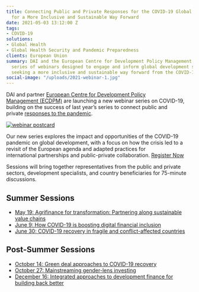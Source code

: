 ```yaml
---
title: Connecting Public and Private Responses for the COVID-19 Global Recovery—Lessons
  for a More Inclusive and Sustainable Way Forward
date: 2021-05-03 13:12:00 Z
tags:
- COVID-19
solutions:
- Global Health
- Global Health Security and Pandemic Preparedness
clients: European Union
summary: DAI and the European Centre for Development Policy Management will host a
  series of webinars designed to engage and inform global development stakeholders
  seeking a more inclusive and sustainable way forward from the COVID-19 crisis.
social-image: "/uploads/2021-webinar-1.jpg"
---
```


DAI and partner [European Centre for Development Policy Management (ECDPM)](https://ecdpm.org/) are launching a new webinar series on COVID-19, building on the success of last year’s series to connect public and private [responses to the pandemic](/news/webinar-series-connecting-public-and-private-responses-to-covid-19-and-its-impact-on-global-development). 

[![webinar postcard](/uploads/ecdpm-webinar-save-the-date.jpg)](https://docs.google.com/forms/d/e/1FAIpQLSfy_OF2WF1HhRMQ3Yyw2Q_WsPf7PS_4c9spr6mYPRvCroqTCg/viewform) 

Our new series explores the impact and opportunities of the COVID-19 pandemic on global development, with a focus on how the crisis led to a revisit of the European agenda and adapted practices for international partnerships and public-private collaboration. [Register Now](https://docs.google.com/forms/d/e/1FAIpQLSfy_OF2WF1HhRMQ3Yyw2Q_WsPf7PS_4c9spr6mYPRvCroqTCg/viewform)

Sessions will bring together representatives from the public and private sectors, development specialists, and country beneficiaries for 75-minute discussions. 

## Summer Sessions 

* [May 19: Agrifinance for transformation: Partnering along sustainable value chains](/2021-webinar-1) 
* [June 9: How COVID-19 is boosting digital financial inclusion](/2021-webinar-2)
* [June 30: COVID-19 recovery in fragile and conflict-affected countries](/2021-webinar-3)

## Post-Summer Sessions 

* [October 14: Green deal approaches to COVID-19 recovery](/2021-webinar-4)   
* [October 27: Mainstreaming gender-lens investing](/2021-webinar-5)
* [December 16: Integrated approaches to development finance for building back better](/2021-webinar-6)   